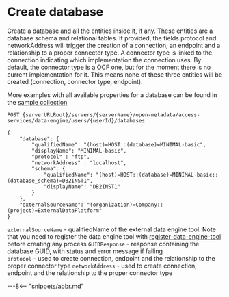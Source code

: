 <!-- SPDX-License-Identifier: CC-BY-4.0 -->
<!-- Copyright Contributors to the ODPi Egeria project. -->

# Create database

Create a database and all the entities inside it, if any. These entities are a database schema and relational tables.
If provided, the fields protocol and networkAddress will trigger the creation of a connection, an endpoint and a relationship
to a proper connector type. A connector type is linked to the connection indicating which implementation the connection uses.
By default, the connector type is a OCF one, but for the moment there is no current implementation for it.
This means none of these three entities will be created (connection, connector type, endpoint).

More examples with all available properties for a database can be found in the
[sample collection](samples/collections/DataEngine-asset_endpoints.postman_collection.json)

```
POST {serverURLRoot}/servers/{serverName}/open-metadata/access-services/data-engine/users/{userId}/databases

{
    "database": {
        "qualifiedName": "(host)=HOST::(database)=MINIMAL-basic",
        "displayName": "MINIMAL-basic",
        "protocol" : "ftp",
        "networkAddress" : "localhost",
        "schema": {
            "qualifiedName": "(host)=HOST::(database)=MINIMAL-basic::(database_schema)=DB2INST1",
            "displayName": "DB2INST1"
        }
    },
    "externalSourceName": "(organization)=Company::(project)=ExternalDataPlatform"
}
```

`externalSourceName` - qualifiedName of the external data engine tool.
 Note that you need to register the data engine tool with [register-data-engine-tool](register-data-engine-tool.md) 
 before creating any process
`GUIDResponse` - response containing the database GUID, with status and error message if failing  
`protocol` - used to create connection, endpoint and the relationship to the proper connector type
`networkAddress` - used to create connection, endpoint and the relationship to the proper connector type

---8<-- "snippets/abbr.md"







